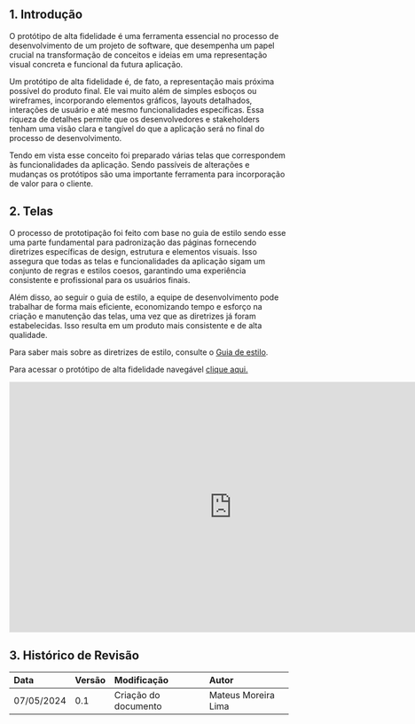 ## 1. Introdução

O protótipo de alta fidelidade é uma ferramenta essencial no processo de desenvolvimento de um projeto de software, que desempenha um papel crucial na transformação de conceitos e ideias em uma representação visual concreta e funcional da futura aplicação. 

Um protótipo de alta fidelidade é, de fato, a representação mais próxima possível do produto final. Ele vai muito além de simples esboços ou wireframes, incorporando elementos gráficos, layouts detalhados, interações de usuário e até mesmo funcionalidades específicas. Essa riqueza de detalhes permite que os desenvolvedores e stakeholders tenham uma visão clara e tangível do que a aplicação será no final do processo de desenvolvimento.

Tendo em vista esse conceito foi preparado várias telas que correspondem às funcionalidades da aplicação. Sendo passíveis de alterações e mudanças os protótipos são uma importante ferramenta para incorporação de valor para o cliente.

## 2. Telas 

O processo de prototipação foi feito com base no guia de estilo sendo esse uma parte fundamental para padronização das páginas fornecendo diretrizes específicas de design, estrutura e elementos visuais. Isso assegura que todas as telas e funcionalidades da aplicação sigam um conjunto de regras e estilos coesos, garantindo uma experiência consistente e profissional para os usuários finais.

Além disso, ao seguir o guia de estilo, a equipe de desenvolvimento pode trabalhar de forma mais eficiente, economizando tempo e esforço na criação e manutenção das telas, uma vez que as diretrizes já foram estabelecidas. Isso resulta em um produto mais consistente e de alta qualidade.

Para saber mais sobre as diretrizes de estilo, consulte o [Guia de estilo](guide/style_guide.md).

Para acessar o protótipo de alta fidelidade navegável [clique aqui.](https://www.figma.com/proto/bVJ9v9echmTtU5C5WQ1Pim/Untitled?type=design&node-id=35-319&t=JXXPfTNwno2BCSep-1&scaling=scale-down&page-id=0%3A1&starting-point-node-id=31%3A361&mode=design)

<iframe style="border: 1px solid rgba(0, 0, 0, 0.1);" width="800" height="450" src="https://www.figma.com/embed?embed_host=share&url=https%3A%2F%2Fwww.figma.com%2Fproto%2FbVJ9v9echmTtU5C5WQ1Pim%2FUntitled%3Ftype%3Ddesign%26node-id%3D35-319%26t%3DJXXPfTNwno2BCSep-1%26scaling%3Dscale-down%26page-id%3D0%253A1%26starting-point-node-id%3D31%253A361%26mode%3Ddesign" allowfullscreen></iframe>

## 3. Histórico de Revisão

| Data       | Versão |      Modificação      |    Autor     |
| :--------- | :----- | :-------------------- | :----------- |
|07/05/2024| 0.1 | Criação do documento | Mateus Moreira Lima |